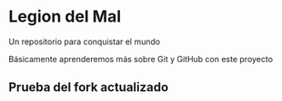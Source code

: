 # Legion del Mal
Un repositorio para conquistar el mundo

Básicamente aprenderemos más sobre Git y GitHub con este proyecto

## Prueba del fork actualizado
